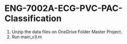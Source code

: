 # ENG-7002A-ECG-PVC-PAC-Classification

1. Unzip the data files on OneDrive Folder Master Project.
2. Run main_v3.m
